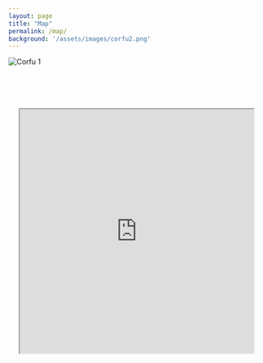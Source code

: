 ```yaml
---
layout: page
title: "Map"
permalink: /map/
background: '/assets/images/corfu2.png'
---
```

<div class="img">
    <img src="{{ page.background }}" alt="Corfu 1">
</div>

<div class="map-container">
  <iframe src="https://www.google.com/maps/d/embed?mid=1jG4kk-KA1RzcXq0hkv3ToiIF-TvtKCs&ehbc=2E312F" width="640" height="480"></iframe>
</div>

<style>
.map-container {
  display: flex;
  justify-content: center;
  margin: 20px; 
}

.img{
  width:100%;
  height:80px;
}

  
</style>
